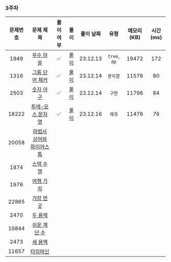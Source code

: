 ### 3주차

| 문제번호 |                         문제 제목                     | 풀이 여부 |               풀이               |  풀이 날짜   |      유형      | 메모리(KB) | 시간(ms) |
|:----:|:-----------------------------------------------------:|:-:|:------------------------------:|:--------:|:------------:|:-------:|:------:|
|1949| [우수 마을](https://www.acmicpc.net/problem/1949) |✅|   [풀이](./BOJ_1949_우수마을.java)   | 23.12.13 | `tree`, `dp` |  19472  |  172   |
|1316| [그룹 단어 체커](https://www.acmicpc.net/problem/1316) | ✅ |  [풀이](./BOJ_1316_그룹단어체커.java)  | 23.12.14 |    `문자열`     |  11576  |   80   |
|2503| [숫자 야구](https://www.acmicpc.net/problem/2503) | ✅ |   [풀이](./BOJ_2503_숫자야구.java)   | 23.12.14 |     `구현`     |  11796  |   84   |
|18222| [투에-모스 문자열](https://www.acmicpc.net/problem/18222) |✅   | [풀이](./BOJ_18222_투에모스문자열.java) | 23.12.16 |     `재귀`     |  11476  |   76   |
|20058| [마법사 상어와 파이어스톰](https://www.acmicpc.net/problem/20058) |  |                                |          |              |         |        |
|1874| [스택 수열](https://www.acmicpc.net/problem/1874) |  |                                |          |              |         |        |
|1976| [여행 가자](https://www.acmicpc.net/problem/1976) |  |                                |          |              |         |        |
|22865| [가장 먼 곳](https://www.acmicpc.net/problem/22865) |  |                                |          |              |         |        |
|2470| [두 용액](https://www.acmicpc.net/problem/2470) |  |                                |          |              |         |        |
|10844| [쉬운 계단 수](https://www.acmicpc.net/problem/10844) |  |                                |          |              |         |        |
|2473| [세 용액](https://www.acmicpc.net/problem/2473) |  |                                |          |              |         |        |
|11657| [타임머신](https://www.acmicpc.net/problem/11657) |  |                                |          |              |         |        |